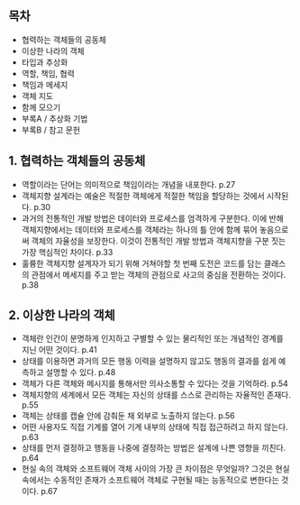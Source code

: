 ## 목차
- 협력하는 객체들의 공동체 
- 이상한 나라의 객체
- 타입과 추상화
- 역할, 책임, 협력
- 책임과 메세지
- 객체 지도 
- 함께 모으기 
- 부록A / 추상화 기법 
- 부록B / 참고 문헌

## 1. 협력하는 객체들의 공동체
- 역할이라는 단어는 의미적으로 책임이라는 개념을 내포한다. p.27
- 객체지향 설계라는 예술은 적절한 객체에게 적절한 책임을 할당하는 것에서 시작된다. p.30
- 과거의 전통적인 개발 방법은 데이터와 프로세스를 엄격하게 구분한다. 이에 반해 객체지향에서는 데이터와 프로세스를 객체라는 하나의 틀 안에 함께 묶어 놓음으로써 객체의 자율성을 보장한다. 이것이 전통적인 개발 방법과 객체지향을 구분 짓는 가장 핵심적인 차이다. p.33 
- 훌륭한 객체지향 설계자가 되기 위해 거쳐야할 첫 번째 도전은 코드를 담는 클래스의 관점에서 메세지를 주고 받는 객체의 관점으로 사고의 중심을 전환하는 것이다. p.38

## 2. 이상한 나라의 객체 
- 객체란 인간이 분명하게 인지하고 구별할 수 있는 물리적인 또는 개념적인 경계를 지닌 어떤 것이다. p.41
- 상태를 이용하면 과거의 모든 행동 이력을 설명하지 않고도 행동의 결과를 쉽게 예측하고 설명할 수 있다. p.48
- 객체가 다른 객체와 메시지를 통해서만 의사소통할 수 있다는 것을 기억하라. p.54
- 객체지향의 세계에서 모든 객체는 자신의 상태를 스스로 관리하는 자율적인 존재다. p.55
- 객체는 상태를 캡슐 안에 감춰둔 채 외부로 노출하지 않는다. p.56
- 어떤 사용자도 직접 기계를 열어 기계 내부의 상태에 직접 접근하려고 하지 않는다. p.63
- 상태를 먼저 결정하고 행동을 나중에 결정하는 방법은 설계에 나쁜 영향을 끼친다. p.64
- 현실 속의 객체와 소프트웨어 객체 사이의 가장 큰 차이점은 무엇일까? 그것은 현실 속에서는 수동적인 존재가 소프트웨어 객체로 구현될 때는 능동적으로 변한다는 것이다. p.67
